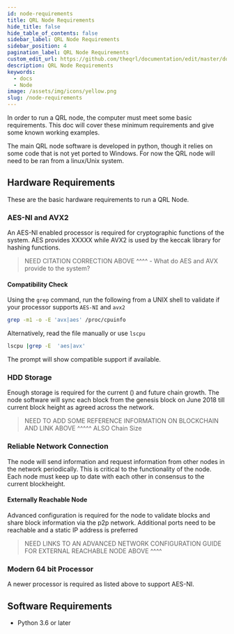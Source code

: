 ```yaml
---
id: node-requirements
title: QRL Node Requirements
hide_title: false
hide_table_of_contents: false
sidebar_label: QRL Node Requirements
sidebar_position: 4
pagination_label: QRL Node Requirements
custom_edit_url: https://github.com/theqrl/documentation/edit/master/docs/basics/what-is-qrl.md
description: QRL Node Requirements
keywords:
  - docs
  - Node
image: /assets/img/icons/yellow.png
slug: /node-requirements
---
```



In order to run a QRL node, the computer must meet some basic requirements. This doc will cover these minimum requirements and give some known working examples.

The main QRL node software is developed in python, though it relies on some code that is not yet ported to Windows. For now the QRL node will need to be ran from a linux/Unix system.



## Hardware Requirements

These are the basic hardware requirements to run a QRL Node.

### AES-NI and AVX2

An AES-NI enabled processor is required for cryptographic functions of the system. AES provides XXXXX while AVX2 is used by the keccak library for hashing functions.

> NEED CITATION CORRECTION ABOVE ^^^^ - What do AES and AVX provide to the system?



#### Compatibility Check


Using the `grep` command, run the following from a UNIX shell to validate if your processor supports `AES-NI` and `avx2`

```bash
grep -m1 -o -E 'avx|aes' /proc/cpuinfo
```

Alternatively, read the file manually or use `lscpu`

```bash
lscpu |grep -E  'aes|avx'
```
The prompt will show compatible support if available.

### HDD Storage

Enough storage is required for the current () and future chain growth. The node software will sync each block from the genesis block on June 2018 till current block height as agreed across the network.

> NEED TO ADD SOME REFERENCE INFORMATION ON BLOCKCHAIN AND LINK ABOVE ^^^^^ ALSO Chain Size


### Reliable Network Connection

The node will send information and request information from other nodes in the network periodically. This is critical to the functionality of the node. Each node must keep up to date with each other in consensus to the current blockheight. 


#### Externally Reachable Node

Advanced configuration is required for the node to validate blocks and share block information via the p2p network. Additional ports need to be reachable and a static IP address is preferred

> NEED LINKS TO AN ADVANCED NETWORK CONFIGURATION GUIDE FOR EXTERNAL REACHABLE NODE ABOVE ^^^^

### Modern 64 bit Processor

A newer processor is required as listed above to support AES-NI.



## Software Requirements

- Python 3.6 or later
